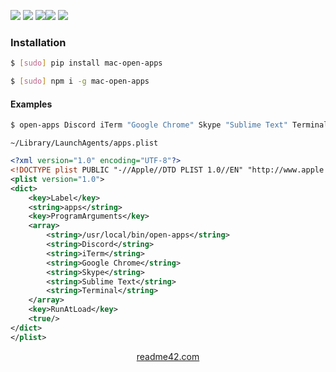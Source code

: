 <!--
https://readme42.com
-->



[![](https://img.shields.io/badge/OS-macOS-blue.svg?longCache=True)]()
[![](https://img.shields.io/pypi/v/mac-open-apps.svg?maxAge=3600)](https://pypi.org/project/mac-open-apps/)
[![](https://img.shields.io/npm/v/mac-open-apps.svg?maxAge=3600)](https://www.npmjs.com/package/mac-open-apps)[![](https://img.shields.io/badge/License-Unlicense-blue.svg?longCache=True)](https://unlicense.org/)
[![](https://github.com/andrewp-as-is/mac-open-apps/workflows/tests42/badge.svg)](https://github.com/andrewp-as-is/mac-open-apps/actions)

### Installation
```bash
$ [sudo] pip install mac-open-apps
```

```bash
$ [sudo] npm i -g mac-open-apps
```

#### Examples
```bash
$ open-apps Discord iTerm "Google Chrome" Skype "Sublime Text" Terminal
```

`~/Library/LaunchAgents/apps.plist`
```xml
<?xml version="1.0" encoding="UTF-8"?>
<!DOCTYPE plist PUBLIC "-//Apple//DTD PLIST 1.0//EN" "http://www.apple.com/DTDs/PropertyList-1.0.dtd">
<plist version="1.0">
<dict>
    <key>Label</key>
    <string>apps</string>
    <key>ProgramArguments</key>
    <array>
        <string>/usr/local/bin/open-apps</string>
        <string>Discord</string>
        <string>iTerm</string>
        <string>Google Chrome</string>
        <string>Skype</string>
        <string>Sublime Text</string>
        <string>Terminal</string>
    </array>
    <key>RunAtLoad</key>
    <true/>
</dict>
</plist>
```

<p align="center">
    <a href="https://readme42.com/">readme42.com</a>
</p>
